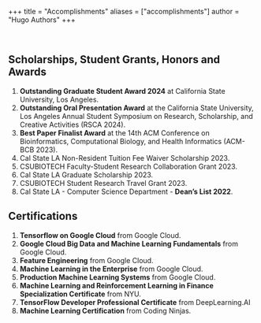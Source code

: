 +++
title = "Accomplishments"
aliases = ["accomplishments"]
author = "Hugo Authors"
+++

<br>

## Scholarships, Student Grants, Honors and Awards

1. <b>Outstanding Graduate Student Award 2024</b> at California State University, Los Angeles.
2. <b>Outstanding Oral Presentation Award</b> at the California State University, Los Angeles Annual Student Symposium on Research, Scholarship, and Creative Activities (RSCA 2024).
3. <b>Best Paper Finalist Award</b> at the 14th ACM Conference on Bioinformatics, Computational Biology, and Health Informatics (ACM-BCB 2023).
4. Cal State LA Non-Resident Tuition Fee Waiver Scholarship 2023.
5. CSUBIOTECH Faculty-Student Research Collaboration Grant 2023.
6. Cal State LA Graduate Scholarship 2023.
7. CSUBIOTECH Student Research Travel Grant 2023.
8. Cal State LA - Computer Science Department - <b>Dean’s List 2022</b>.


## Certifications

1. <b>Tensorflow on Google Cloud</b> from Google Cloud.
2. <b>Google Cloud Big Data and Machine Learning Fundamentals</b> from Google Cloud.
3. <b>Feature Engineering</b> from Google Cloud.
4. <b>Machine Learning in the Enterprise</b> from Google Cloud.
5. <b>Production Machine Learning Systems</b> from Google Cloud.
6. <b>Machine Learning and Reinforcement Learning in Finance Specialization Certificate</b> from NYU.
7. <b>TensorFlow Developer Professional Certificate</b> from DeepLearning.AI
8. <b>Machine Learning Certification</b> from Coding Ninjas.

